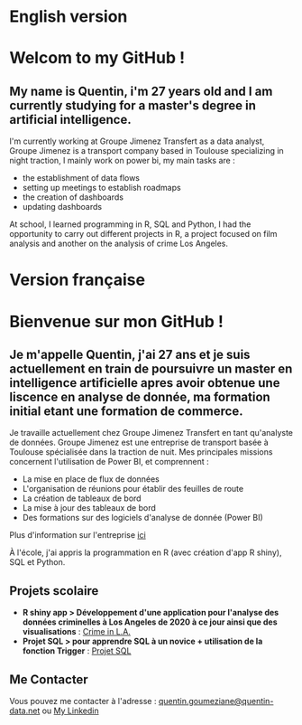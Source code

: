 # English version

# Welcom to my GitHub !

## My name is Quentin, i'm 27 years old and I am currently studying for a master's degree in artificial intelligence.

I'm currently working at Groupe Jimenez Transfert as a data analyst, Groupe Jimenez is a transport company based in Toulouse specializing in night traction, I mainly work on power bi, my main tasks are :

- the establishment of data flows
- setting up meetings to establish roadmaps
- the creation of dashboards
- updating dashboards

At school, I learned programming in R, SQL and Python, I had the opportunity to carry out different projects in R, a project focused on film analysis and another on the analysis of crime Los Angeles.

# Version française

# Bienvenue sur mon GitHub !

## Je m'appelle Quentin, j'ai 27 ans et je suis actuellement en train de poursuivre un master en intelligence artificielle apres avoir obtenue une liscence en analyse de donnée, ma formation initial etant une formation de commerce.

Je travaille actuellement chez Groupe Jimenez Transfert en tant qu'analyste de données. Groupe Jimenez est une entreprise de transport basée à Toulouse spécialisée dans la traction de nuit. Mes principales missions concernent l'utilisation de Power BI, et comprennent :

- La mise en place de flux de données
- L'organisation de réunions pour établir des feuilles de route
- La création de tableaux de bord
- La mise à jour des tableaux de bord
- Des formations sur des logiciels d'analyse de donnée (Power BI)

Plus d'information sur l'entreprise [ici](https://www.jimenez-groupe.com/)
  
À l'école, j'ai appris la programmation en R (avec création d'app R shiny), SQL et Python.

## Projets scolaire
- **R shiny app > Développement d'une application pour l'analyse des données criminelles à Los Angeles de 2020 à ce jour ainsi que des visualisations** :
   [Crime in L.A.](https://github.com/QuentinData/Crimes_Los_Angeles)
- **Projet SQL > pour apprendre SQL à un novice + utilisation de la fonction Trigger** :
   [Projet SQL](https://view.genial.ly/65607ac013dc120011ad03e1/presentation-presentation-projet-de-recherches)

## Me Contacter
Vous pouvez me contacter à l'adresse : quentin.goumeziane@quentin-data.net ou [My Linkedin](https://www.linkedin.com/in/quentin-goumeziane/)

<!--
**QuentinData/QuentinData** is a ✨ _special_ ✨ repository because its `README.md` (this file) appears on your GitHub profile.

Here are some ideas to get you started:

- 🔭 I’m currently working on ...
- 🌱 I’m currently learning ...
- 👯 I’m looking to collaborate on ...
- 🤔 I’m looking for help with ...
- 💬 Ask me about ...
- 📫 How to reach me: ...
- 😄 Pronouns: ...
- ⚡ Fun fact: ...
-->
